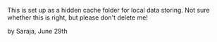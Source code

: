 This is set up as a hidden cache folder for local data storing.
Not sure whether this is right, but please don't delete me!

by Saraja, June 29th

